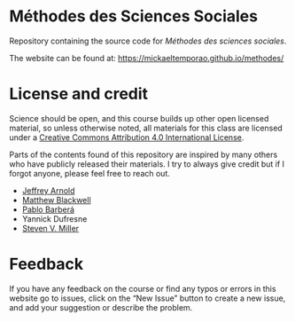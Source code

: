# Méthodes des Sciences Sociales
Repository containing the source code for *Méthodes des sciences sociales*.

The website can be found at: https://mickaeltemporao.github.io/methodes/

# License and credit

Science should be open, and this course builds up other open licensed material, so unless otherwise noted, all materials for this class are licensed under a <a rel="license" href="https://creativecommons.org/licenses/by/4.0/">Creative Commons Attribution 4.0 International License</a>.

Parts of the contents found of this repository are inspired by many others who have publicly released their materials.
I try to always give credit but if I forgot anyone, please feel free to reach out.

- [Jeffrey Arnold](http://www.jrnold.me/)
- [Matthew Blackwell](https://mattblackwell.org/)
- [Pablo Barberá](http://pablobarbera.com/)
- Yannick Dufresne
- [Steven V. Miller](http://svmiller.com/)

# Feedback
If you have any feedback on the course or find any typos or errors in this website go to issues, click on the “New Issue” button to create a new issue, and add your suggestion or describe the problem.

